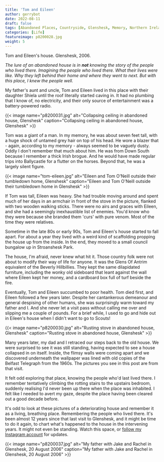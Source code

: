 ```yaml
---
title: 'Tom and Eileen'
author: gerrybot
date: 2022-08-11
draft: false
tags: [Abandoned Places, Countryside, Glenshesk, Memory, Northern Ireland, Stories]
categories: [Life]
featureimage: p8200028.jpg
weight: 5
---
```


Tom and Eileen's house. Glenshesk, 2006. 

_The lure of an abandoned house is in **not** knowing the story of the people who lived there. Imagining the people who lived there. What their lives were like. Why they left behind their home and where they went to next. But with this place, I knew the people well._ 
<!--more-->

My father's aunt and uncle, Tom and Eileen lived in this place with their daughter Shiela until the roof literally started caving in. It had no plumbing that I know of, no electricity, and their only source of entertainment was a battery-powered radio. 

{{< image name="p8200031.jpg" alt="Collapsing ceiling in abandoned house, Glenshesk" caption="Collapsing ceiling in abandoned house, Glenshesk" >}}

Tom was a giant of a man. In my memory, he was about seven feet tall, with a huge shock of untamed grey hair on top of his head. He wore a blazer that - again, according to my memory - always seemed to be vaguely dusty. Oddly I don't remember that much about him. He was from Down South because I remember a thick Irish brogue. And he would have made regular trips into Ballycastle for a flutter on the horses. Beyond that, he was a largely silent figure. 

{{< image name="tom-eileen.jpg" alt="Eileen and Tom O'Neill outside their tumbledown home, Glenshesk" caption="Eileen and Tom O'Neill outside their tumbledown home in Glenshesk" >}}

If Tom was tall, Eileen was heavy. She had trouble moving around and spent much of her days in an armchair in front of the stove in the picture, flanked with two wooden walking sticks. There were no airs and graces with Eileen, and she had a seemingly inexhaustible list of enemies. You'd know who they were because she branded them 'curs' with pure venom. Most of the time they were relatives. 

Sometime in the late 80s or early 90s, Tom and Eileen's house started to fall apart. For about a year they lived with a weird kind of scaffolding propping the house up from the inside. In the end, they moved to a small council bungalow up in Stroanshesk Park. 

The house, I'm afraid, never knew what hit it. Those country folk were not about to modify their way of life for anyone. It was the Glens Of Antrim equivalent of the Beverly Hillbillies. They kept the same dilapidated furniture, including the wonky old sideboard that leant against the wall where Eileen kept her money, and a cardboard box full of turf beside the fire. 

Eventually, Tom and Eileen succumbed to poor health. Tom died first, and Eileen followed a few years later. Despite her cantankerous demeanour and general despising of other humans, she was surprisingly warm toward my father and I. And she never let a visit pass without calling me over and slipping me a couple of pounds. For a brief while, I used to go and hide out in Eileen's house when I didn't want to go to Scouts! 

{{< image name="p8200030.jpg" alt="Rusting stove in abandoned house, Glenshesk" caption="Rusting stove in abandoned house, Glenshesk" >}}

Many years later, my dad and I retraced our steps back to the old house. We were surprised to see it was still standing, having expected to see a house collapsed in on itself. Inside, the flimsy walls were coming apart and we discovered underneath the wallpaper was lined with old copies of the Belfast Telegraph from the 1960s. The pictures you see in this post are from that visit. 

It felt odd exploring that place, knowing the people who'd last lived there. I remember tentatively climbing the rotting stairs to the upstairs bedroom, suddenly realising I'd never been up there when the place was inhabited. I felt like I needed to avert my gaze, despite the place having been cleared out a good decade before. 

It's odd to look at these pictures of a deteriorating house and remember it as a living, breathing place. Remembering the people who lived there. It's been almost 12 years since that last visit to Glenshesk, and it might be time to do it again, to chart what's happened to the house in the intervening years. It might not even be standing. Watch this space, or [follow my Instagram account](https://www.instagram.com/gerrybot/) for updates. 

{{< image name="p8200037.jpg" alt="My father with Jake and Rachel in Glenshesk, 20 August 2006" caption="My father with Jake and Rachel in Glenshesk, 20 August 2006" >}}